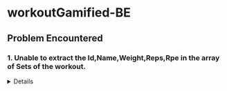 # workoutGamified-BE


## Problem Encountered

### 1. Unable to extract the Id,Name,Weight,Reps,Rpe in the array of Sets of the workout. 
<details> 
```bash
const result = await db.collection('exercises').find({ name: { $in: regexes } }, { projection: { _id: 1, name: 1 } }).toArray();
console.log(result);
# result [
#   { _id: new ObjectId('68a4383c1322900ffd4104ed'), name: 'Squat' },
#   { _id: new ObjectId('68a4384d1322900ffd4104ef'), name: 'Push-up' }
# ]
```
in this area , i'm extracting based on name to link to user input. 

```bash
const exerciseDoc = await exerciseDataLayer.getExerciseByName(names);
console.log(exceriseDoc);
# exerciseDoc [
#   { _id: new ObjectId('68a4383c1322900ffd4104ed'), name: 'Squat' },
#   { _id: new ObjectId('68a4384d1322900ffd4104ef'), name: 'Push-up' }
# ]
try {
        const db = await connect();
        const workoutDoc = {
            userId: new ObjectId(_id),
            date: new Date(),
            notes,
            sets: exerciseDoc.map(s => {
             _id: exerciseDoc._id,
             name: exerciseDoc.name,
             weight,
             reps,
             rpe})
        }
        const result = await db.collection('workout').insertOne(workoutDoc);
        return result;
    } catch (e) {
        console.log(e);
    }
```
over here i'm unable to show the weight,reps,rpe. because i'm only extracting the exceriseDoc which returns just the name and id, rest of the field is null
</details>
